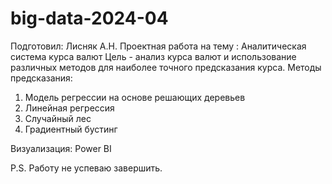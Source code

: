 # big-data-2024-04
Подготовил: Лисняк А.Н.
Проектная работа на тему : Аналитическая система курса валют
Цель - анализ курса валют и использование различных методов для наиболее точного предсказания курса.
Методы предсказания:
1. Модель регрессии на основе решающих деревьев
2. Линейная регрессия
3. Случайный лес
4. Градиентный бустинг

Визуализация: Power BI

P.S. Работу не успеваю завершить.
